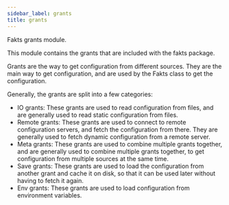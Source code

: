 ```yaml
---
sidebar_label: grants
title: grants
---
```


Fakts grants module.

This module contains the grants that are included with
the fakts package.

Grants are the way to get configuration from different
sources. They are the main way to get configuration, and
are used by the Fakts class to get the configuration.

Generally, the grants are split into a few categories:

- IO grants: These grants are used to read configuration
    from files, and are generally used to read static
    configuration from files.
- Remote grants: These grants are used to connect to
    remote configuration servers, and fetch the configuration
    from there. They are generally used to fetch dynamic
    configuration from a remote server.
- Meta grants: These grants are used to combine multiple
    grants together, and are generally used to combine
    multiple grants together, to get configuration from
    multiple sources at the same time.
- Save grants: These grants are used to  load
    the configuration from another grant and cache it
    on disk, so that it can be used later without
    having to fetch it again.
- Env grants: These grants are used to load configuration
    from environment variables.


